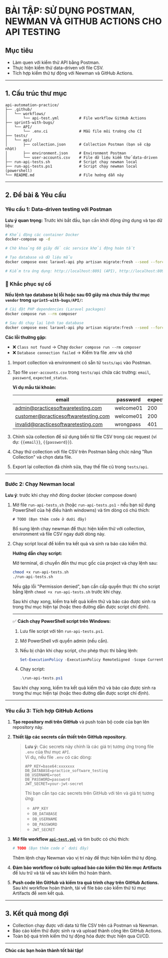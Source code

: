 # BÀI TẬP: SỬ DỤNG POSTMAN, NEWMAN VÀ GITHUB ACTIONS CHO API TESTING

## Mục tiêu
- Làm quen với kiểm thử API bằng Postman.
- Thực hiện kiểm thử data-driven với file CSV.
- Tích hợp kiểm thử tự động với Newman và GitHub Actions.

---

## 1. Cấu trúc thư mục

```
api-automation-practice/
├── .github/
│   └── workflows/
│       └── api-test.yml         # File workflow GitHub Actions
├── sprint5-with-bugs/
│   └── API/
│       └── .env.ci              # Mẫu file môi trường cho CI
├── tests/
│   └── api/
│       ├── collection.json      # Collection Postman (bạn sẽ cập nhật)
│       ├── environment.json     # Environment Postman
│       └── user-accounts.csv    # File dữ liệu kiểm thử data-driven
├── run-api-tests.sh             # Script chạy newman local
├── run-api-tests.ps1            # Script chạy newman local (powershell)
└── README.md                    # File hướng dẫn này
```

---


## 2. Đề bài & Yêu cầu

### Yêu cầu 1: Data-driven testing với Postman

**Lưu ý quan trọng:** Trước khi bắt đầu, bạn cần khởi động ứng dụng và tạo dữ liệu:

```bash
# Khởi động các container Docker
docker-compose up -d

# Chờ khoảng 60 giây để các service khởi động hoàn tất

# Tạo database và dữ liệu mẫu
docker compose exec laravel-api php artisan migrate:fresh --seed --force

# Kiểm tra ứng dụng: http://localhost:8091 (API), http://localhost:8092 (UI)
```

### 🔧 Khắc phục sự cố

**Nếu lệnh tạo database bị lỗi hoặc sau 60 giây mà chưa thấy thư mục `vendor` trong `sprint5-with-bugs/API/`:**

```bash
# Cài đặt PHP dependencies (Laravel packages)
docker compose run --rm composer

# Sau đó chạy lại lệnh tạo database
docker compose exec laravel-api php artisan migrate:fresh --seed --force
```

**Các lỗi thường gặp:**
- ❌ `Class not found` → Chạy `docker compose run --rm composer`
- ❌ `Database connection failed` → Kiểm tra file .env và chờ

1. Import collection và environment có sẵn từ `tests/api` vào Postman.
2. Tạo file `user-accounts.csv` trong `tests/api` chứa các trường: `email`, `password`, `expected_status`.

   **Ví dụ mẫu tài khoản:**

   | email                                | password   | expected_status |
   |--------------------------------------|------------|-----------------|
   | admin@practicesoftwaretesting.com    | welcome01  | 200             |
   | customer@practicesoftwaretesting.com | welcome01  | 200             |
   | invalid@practicesoftwaretesting.com  | wrongpass  | 401             |

3. Chỉnh sửa collection để sử dụng biến từ file CSV trong các request (ví dụ: `{{email}}`, `{{password}}`).
4. Chạy thử collection với file CSV trên Postman bằng chức năng "Run Collection" và chọn data file.
5. Export lại collection đã chỉnh sửa, thay thế file cũ trong `tests/api`.

---

### Bước 2: Chạy Newman local

**Lưu ý**: trước khi chạy nhớ đóng docker (docker compose down)

1. Mở file `run-api-tests.sh` (hoặc `run-api-tests.ps1` - nếu bạn sử dụng PowerShell của hệ điều hành windowns) và tìm dòng có chú thích:
    ```
    # TODO (Bạn thêm code ở dưới đây)
    ```
    Bổ sung lệnh chạy newman để thực hiện kiểm thử với collection, environment và file CSV ngay dưới dòng này.
2. Chạy script local để kiểm tra kết quả và sinh ra báo cáo kiểm thử.

    **Hướng dẫn chạy script:**

    Mở terminal, di chuyển đến thư mục gốc của project và chạy lệnh sau:

    ```bash
    chmod +x run-api-tests.sh
    ./run-api-tests.sh
    ```

    Nếu gặp lỗi "Permission denied", bạn cần cấp quyền thực thi cho script bằng lệnh `chmod +x run-api-tests.sh` trước khi chạy.

    Sau khi chạy xong, kiểm tra kết quả kiểm thử và báo cáo được sinh ra trong thư mục hiện tại (hoặc theo đường dẫn được script chỉ định).

    ---

    ✅ **Cách chạy PowerShell script trên Windows:**

    1. Lưu file script với tên `run-api-tests.ps1`.
    2. Mở PowerShell với quyền admin (nếu cần).
    3. Nếu bị chặn khi chạy script, cho phép thực thi bằng lệnh:

        ```powershell
        Set-ExecutionPolicy -ExecutionPolicy RemoteSigned -Scope CurrentUser
        ```

    4. Chạy script:

        ```powershell
        .\run-api-tests.ps1
        ```

    Sau khi chạy xong, kiểm tra kết quả kiểm thử và báo cáo được sinh ra trong thư mục hiện tại (hoặc theo đường dẫn được script chỉ định).

---

### Yêu cầu 3: Tích hợp GitHub Actions

1. **Tạo repository mới trên GitHub** và push toàn bộ code của bạn lên repository này.

2. **Thiết lập các secrets cần thiết trên GitHub repository.**  
    > **Lưu ý:** Các secrets này chính là các giá trị tương ứng trong file `.env` của thư mục `API`.  
    > Ví dụ, nếu file `.env` có các dòng:
    > ```
    > APP_KEY=base64:xxxxxxx
    > DB_DATABASE=practice_software_testing
    > DB_USERNAME=root
    > DB_PASSWORD=password
    > JWT_SECRET=your-jwt-secret
    > ```
    > Thì bạn cần tạo các secrets trên GitHub với tên và giá trị tương ứng:
    > - `APP_KEY`
    > - `DB_DATABASE`
    > - `DB_USERNAME`
    > - `DB_PASSWORD`
    > - `JWT_SECRET`

3. **Mở file workflow [`api-test.yml`](.github/workflows/api-test.yml)** và tìm bước có chú thích:
    ```yaml
    # TODO (Bạn thêm code ở dưới đây)
    ```
    Thêm lệnh chạy Newman vào vị trí này để thực hiện kiểm thử tự động.

4. **Đảm bảo workflow có bước upload báo cáo kiểm thử lên mục Artifacts** để lưu trữ và tải về sau khi kiểm thử hoàn thành.

5. **Push code lên GitHub và kiểm tra quá trình chạy trên GitHub Actions.**  
    Sau khi workflow hoàn thành, tải về file báo cáo kiểm thử từ mục Artifacts để xem kết quả.


---

## 3. Kết quả mong đợi

- Collection chạy được với data từ file CSV trên cả Postman và Newman.
- Báo cáo kiểm thử được sinh ra và upload thành công lên GitHub Actions.
- Toàn bộ quá trình kiểm thử tự động hóa được thực hiện qua CI/CD.

---

**Chúc các bạn hoàn thành tốt bài tập!**

